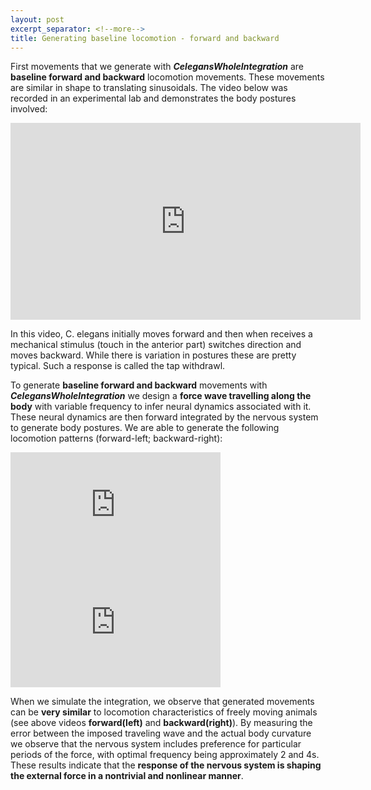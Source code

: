 ```yaml
---
layout: post
excerpt_separator: <!--more-->
title: Generating baseline locomotion - forward and backward
---
```



First movements that we generate with **_CelegansWholeIntegration_** are **baseline forward and backward** locomotion movements. These movements are similar in shape to translating sinusoidals. The video below was recorded in an experimental lab and demonstrates the body postures involved:  

<iframe width="560" height="315" src="https://www.youtube.com/embed/olrkWpCqVCE" frameborder="0" allow="accelerometer; autoplay; encrypted-media; gyroscope; picture-in-picture" allowfullscreen></iframe>

In this video, C. elegans initially moves forward and then when receives a mechanical stimulus (touch in the anterior part) switches direction and moves backward. While there is variation in postures these are pretty typical. Such a response is called the tap withdrawl.   

To generate **baseline forward and backward** movements with **_CelegansWholeIntegration_** we design a **force wave travelling along the body** with variable frequency to infer neural dynamics associated with it. <!--more--> These neural dynamics are then forward integrated by the nervous system to generate body postures. We are able to generate the following locomotion patterns (forward-left; backward-right): 

<iframe width="336" height="188" src="https://www.youtube.com/embed/UPrO7GtezbM" frameborder="0" allow="accelerometer; autoplay; encrypted-media; gyroscope; picture-in-picture" allowfullscreen></iframe>   <iframe width="336" height="188" src="https://www.youtube.com/embed/cilgztffR7w" frameborder="0" allow="accelerometer; autoplay; encrypted-media; gyroscope; picture-in-picture" allowfullscreen></iframe>  
  
When we simulate the integration, we observe that generated movements can be **very similar** to locomotion characteristics of freely moving animals (see above videos **forward(left)** and **backward(right)**). By measuring the error between the imposed traveling wave and the actual body curvature we observe that the nervous system includes preference for particular periods of the force, with optimal frequency being approximately 2 and 4s. These results indicate that the **response of the nervous system is shaping the external force in a nontrivial and nonlinear manner**. 


